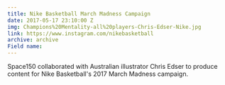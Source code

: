 ```yaml
---
title: Nike Basketball March Madness Campaign
date: 2017-05-17 23:10:00 Z
img: Champions%20Mentality-all%20players-Chris-Edser-Nike.jpg
link: https://www.instagram.com/nikebasketball
archive: archive
Field name: 
---
```


Space150 collaborated with Australian illustrator Chris Edser to produce content for Nike Basketball's 2017 March Madness campaign.  